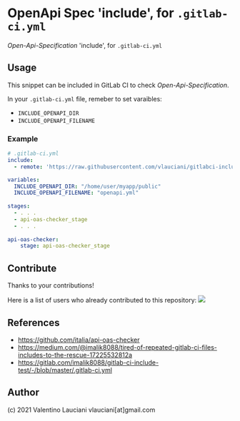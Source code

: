 # OpenApi Spec 'include', for `.gitlab-ci.yml`
*Open-Api-Specification* 'include', for `.gitlab-ci.yml`

## Usage

This snippet can be included in GitLab CI to check *Open-Api-Specification*.

In your `.gitlab-ci.yml` file, remeber to set varaibles:
- `INCLUDE_OPENAPI_DIR` 
- `INCLUDE_OPENAPI_FILENAME`

### Example

```yml
# .gitlab-ci.yml
include:
  - remote: 'https://raw.githubusercontent.com/vlauciani/gitlabci-include-for-api-oas-checker/main/api-oas-checker.yml'

variables:
  INCLUDE_OPENAPI_DIR: "/home/user/myapp/public"
  INCLUDE_OPENAPI_FILENAME: "openapi.yml"
    
stages:
  - . . .
  - api-oas-checker_stage
  - . . .
  
api-oas-checker:
    stage: api-oas-checker_stage  
```

## Contribute
Thanks to your contributions!

Here is a list of users who already contributed to this repository:
<a href="https://github.com/vlauciani/gitlabci-include-for-api-oas-checker/graphs/contributors">
  <img src="https://contrib.rocks/image?repo=vlauciani/gitlabci-include-for-api-oas-checker" />
</a>

## References
- https://github.com/italia/api-oas-checker
- https://medium.com/@imalik8088/tired-of-repeated-gitlab-ci-files-includes-to-the-rescue-17225532812a
- https://gitlab.com/imalik8088/gitlab-ci-include-test/-/blob/master/.gitlab-ci.yml

## Author
(c) 2021 Valentino Lauciani vlauciani[at]gmail.com
